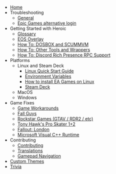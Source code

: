* [Home](https://github.com/Heroic-Games-Launcher/HeroicGamesLauncher/wiki)
* Troubleshooting
  * [General](https://github.com/Heroic-Games-Launcher/HeroicGamesLauncher/wiki/Troubleshooting)
  * [Epic Games alternative login](https://github.com/Heroic-Games-Launcher/HeroicGamesLauncher/wiki/How-To:-Epic-Alternative-Login)
* Getting Started with Heroic
  * [Glossary](https://github.com/Heroic-Games-Launcher/HeroicGamesLauncher/wiki/Glossary)
  * [EOS Overlay](https://github.com/Heroic-Games-Launcher/HeroicGamesLauncher/wiki/EOS-Overlay)
  * [How To: DOSBOX and SCUMMVM](https://github.com/Heroic-Games-Launcher/HeroicGamesLauncher/wiki/How-To:-DOSBOX-and-SCUMMVM)
  * [How To: Other Tools and Wrappers](https://github.com/Heroic-Games-Launcher/HeroicGamesLauncher/wiki/How-To:-Other-Tools-and-Wrappers-(gamescope))
  * [How To: Discord Rich Presence RPC Support](https://github.com/Heroic-Games-Launcher/HeroicGamesLauncher/wiki/How-To:-Discord-Rich-Presence-RPC-Support)
* Platforms
  * Linux and Steam Deck
     * [Linux Quick Start Guide](https://github.com/Heroic-Games-Launcher/HeroicGamesLauncher/wiki/Linux-Quick-Start-Guide)
     * [Environment Variables](https://github.com/Heroic-Games-Launcher/HeroicGamesLauncher/wiki/Environment-Variables)
     * [How to install EA Games on Linux](https://github.com/Heroic-Games-Launcher/HeroicGamesLauncher/wiki/How-to-install-EA-Games-on-Linux)
     * [Steam Deck](https://github.com/Heroic-Games-Launcher/HeroicGamesLauncher/wiki/Steam-Deck)
  * MacOS
  * Windows
* Game Fixes
  * [Game Workarounds](https://github.com/Heroic-Games-Launcher/HeroicGamesLauncher/wiki/Game-Workarounds)
  * [Fall Guys](https://github.com/Heroic-Games-Launcher/HeroicGamesLauncher/wiki/Fall-Guys)
  * [Rockstar Games (GTAV / RDR2 / etc)](https://github.com/Heroic-Games-Launcher/HeroicGamesLauncher/wiki/Rockstar-Games-from-Epic-Games)
  * [Tony Hawk's Pro Skater 1+2](https://github.com/Heroic-Games-Launcher/HeroicGamesLauncher/wiki/Tony-Hawk's-Pro-Skater-1-2)
  * [Fallout: London](https://github.com/Heroic-Games-Launcher/HeroicGamesLauncher/wiki/Fallout:-London-guide)
  + [Microsoft Visual C++ Runtime](https://github.com/Heroic-Games-Launcher/HeroicGamesLauncher/wiki/Installing-Visual-C---Runtime)
* Contributing
  * [Contributing](https://github.com/Heroic-Games-Launcher/HeroicGamesLauncher/wiki/Contributing)
  * [Translations](https://github.com/Heroic-Games-Launcher/HeroicGamesLauncher/wiki/Translations)
  * [Gamepad Navigation](https://github.com/Heroic-Games-Launcher/HeroicGamesLauncher/wiki/Gamepad-Navigation)
* [Custom Themes](https://github.com/Heroic-Games-Launcher/HeroicGamesLauncher/wiki/Custom-Themes)
* [Trivia](https://github.com/Heroic-Games-Launcher/HeroicGamesLauncher/wiki/Trivia)